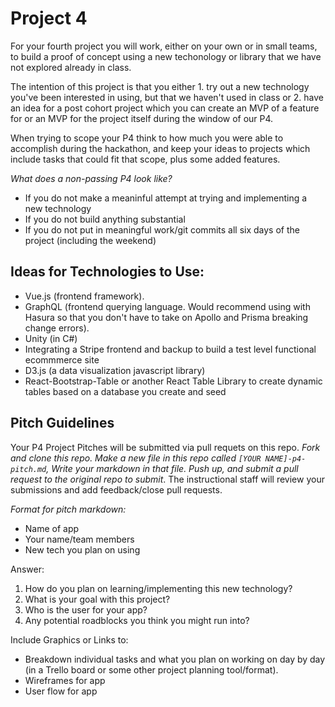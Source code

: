 # Project 4
For your fourth project you will work, either on your own or in small teams, to build a proof of concept using a new techonology or library that we have not explored already in class. 

The intention of this project is that you either 1. try out a new technology you've been interested in using, but that we haven't used in class or 2. have an idea for a post cohort project which you can create an MVP of a feature for or an MVP for the project itself during the window of our P4.

When trying to scope your P4 think to how much you were able to accomplish during the hackathon, and keep your ideas to projects which include tasks that could fit that scope, plus some added features. 

*What does a non-passing P4 look like?*
- If you do not make a meaninful attempt at trying and implementing a new technology
- If you do not build anything substantial
- If you do not put in meaningful work/git commits all six days of the project (including the weekend)


## Ideas for Technologies to Use:
- Vue.js (frontend framework). 
- GraphQL (frontend querying language. Would recommend using with Hasura so that you don't have to take on Apollo and Prisma breaking change errors). 
- Unity (in C#)
- Integrating a Stripe frontend and backup to build a test level functional ecommmerce site
- D3.js (a data visualization javascript library)
- React-Bootstrap-Table or another React Table Library to create dynamic tables based on a database you create and seed

## Pitch Guidelines
Your P4 Project Pitches will be submitted via pull requets on this repo. *Fork and clone this repo. Make a new file in this repo called `[YOUR NAME]-p4-pitch.md`, Write your markdown in that file. Push up, and submit a pull request to the original repo to submit*. The instructional staff will review your submissions and add feedback/close pull requests. 

*Format for pitch markdown:*
* Name of app
* Your name/team members
* New tech you plan on using

Answer: 
1. How do you plan on learning/implementing this new technology?
2. What is your goal with this project?
3. Who is the user for your app?
4. Any potential roadblocks you think you might run into?

Include Graphics or Links to:
* Breakdown individual tasks and what you plan on working on day by day (in a Trello board or some other project planning tool/format). 
* Wireframes for app
* User flow for app
